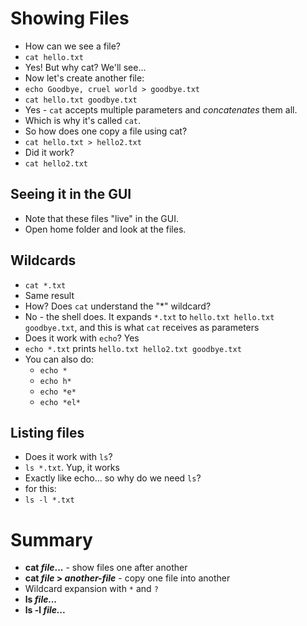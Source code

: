 # Showing Files

* How can we see a file?
* `cat hello.txt`
* Yes! But why cat? We'll see...
* Now let's create another file:
* `echo Goodbye, cruel world > goodbye.txt`
* `cat hello.txt goodbye.txt`
* Yes - `cat` accepts multiple parameters and _concatenates_ them all.
* Which is why it's called `cat`.
* So how does one copy a file using cat?
* `cat hello.txt > hello2.txt`
* Did it work?
* `cat hello2.txt`

## Seeing it in the GUI

* Note that these files "live" in the GUI.
* Open home folder and look at the files.

## Wildcards

* `cat *.txt`
* Same result
* How? Does `cat` understand the "*" wildcard?
* No - the shell does. It expands `*.txt` to `hello.txt hello.txt goodbye.txt`, and this is what `cat` receives as parameters
* Does it work with `echo`? Yes
* `echo *.txt` prints `hello.txt hello2.txt goodbye.txt`
* You can also do:
  * `echo *`
  * `echo h*`
  * `echo *e*`
  * `echo *el*`

## Listing files

* Does it work with `ls`?
* `ls *.txt`. Yup, it works
* Exactly like echo... so why do we need `ls`?
* for this:
* `ls -l *.txt`

# Summary

* **cat _file_...** - show files one after another
* **cat _file_ > _another-file_** - copy one file into another
* Wildcard expansion with `*` and `?`
* **ls _file..._**
* **ls -l _file..._**
